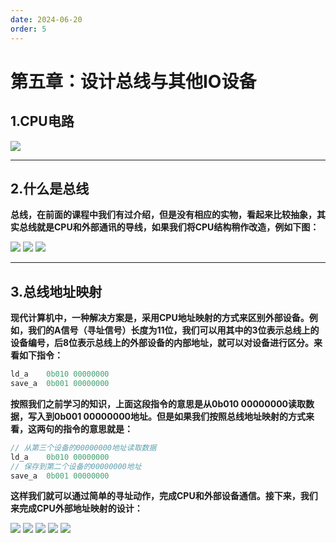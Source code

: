 ```yaml
---
date: 2024-06-20
order: 5
---
```


# 第五章：设计总线与其他IO设备

## 1.CPU电路

![](./assert/5.设计总线与其他IO设备/CPU电路.png)

---

## 2.什么是总线

**总线，在前面的课程中我们有过介绍，但是没有相应的实物，看起来比较抽象，其实总线就是CPU和外部通讯的导线，如果我们将CPU结构稍作改造，例如下图：**

![](./assert/5.设计总线与其他IO设备/总线.png)
![](./assert/5.设计总线与其他IO设备/总线2.png)
![](./assert/5.设计总线与其他IO设备/总线3.png)

---

## 3.总线地址映射

**现代计算机中，一种解决方案是，采用CPU地址映射的方式来区别外部设备。例如，我们的A信号（寻址信号）长度为11位，我们可以用其中的3位表示总线上的设备编号，后8位表示总线上的外部设备的内部地址，就可以对设备进行区分。来看如下指令：**

```c
ld_a    0b010 00000000
save_a  0b001 00000000
```

**按照我们之前学习的知识，上面这段指令的意思是从0b010 00000000读取数据，写入到0b001 00000000地址。但是如果我们按照总线地址映射的方式来看，这两句的指令的意思就是：**

```c
// 从第三个设备的00000000地址读取数据
ld_a    0b010 00000000
// 保存到第二个设备的00000000地址
save_a  0b001 00000000
```

**这样我们就可以通过简单的寻址动作，完成CPU和外部设备通信。接下来，我们来完成CPU外部地址映射的设计：**

![](./assert/5.设计总线与其他IO设备/总线地址映射.png)
![](./assert/5.设计总线与其他IO设备/总线地址映射2.png)
![](./assert/5.设计总线与其他IO设备/总线地址映射3.png)
![](./assert/5.设计总线与其他IO设备/总线地址映射4.png)
![](./assert/5.设计总线与其他IO设备/总线地址映射5.png)